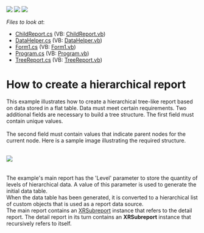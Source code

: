 <!-- default badges list -->
![](https://img.shields.io/endpoint?url=https://codecentral.devexpress.com/api/v1/VersionRange/128599493/23.1.1%2B)
[![](https://img.shields.io/badge/Open_in_DevExpress_Support_Center-FF7200?style=flat-square&logo=DevExpress&logoColor=white)](https://supportcenter.devexpress.com/ticket/details/T456484)
[![](https://img.shields.io/badge/📖_How_to_use_DevExpress_Examples-e9f6fc?style=flat-square)](https://docs.devexpress.com/GeneralInformation/403183)
<!-- default badges end -->
<!-- default file list -->
*Files to look at*:

* [ChildReport.cs](./CS/TreeViewReport/ChildReport.cs) (VB: [ChildReport.vb](./VB/TreeViewReport/ChildReport.vb))
* [DataHelper.cs](./CS/TreeViewReport/DataHelper.cs) (VB: [DataHelper.vb](./VB/TreeViewReport/DataHelper.vb))
* [Form1.cs](./CS/TreeViewReport/Form1.cs) (VB: [Form1.vb](./VB/TreeViewReport/Form1.vb))
* [Program.cs](./CS/TreeViewReport/Program.cs) (VB: [Program.vb](./VB/TreeViewReport/Program.vb))
* [TreeReport.cs](./CS/TreeViewReport/TreeReport.cs) (VB: [TreeReport.vb](./VB/TreeViewReport/TreeReport.vb))
<!-- default file list end -->
# How to create a hierarchical report


<p>This example illustrates how to create a hierarchical tree-like report based on data stored in a flat table. Data must meet certain requirements. Two additional fields are necessary to build a tree structure. The first field must contain unique values.<br><br>The second field must contain values that indicate parent nodes for the current node. Here is a sample image illustrating the required structure.</p>
<br><img src="https://raw.githubusercontent.com/DevExpress-Examples/how-to-create-a-hierarchical-report-t456484/16.1.8+/media/99012b4b-b6cd-11e6-80bf-00155d62480c.png"><br><br><br>The example's main report has the 'Level' parameter to store the quantity of levels of hierarchical data. A value of this parameter is used to generate the initial data table. <br>When the data table has been generated, it is converted to a hierarchical list of custom objects that is used as a report data source. <br>The main report contains an <a href="https://documentation.devexpress.com/#XtraReports/clsDevExpressXtraReportsUIXRSubreporttopic">XRSubreport</a> instance that refers to the detail report. The detail report in its turn contains an <strong>XRSubreport</strong> instance that recursively refers to itself.

<br/>


